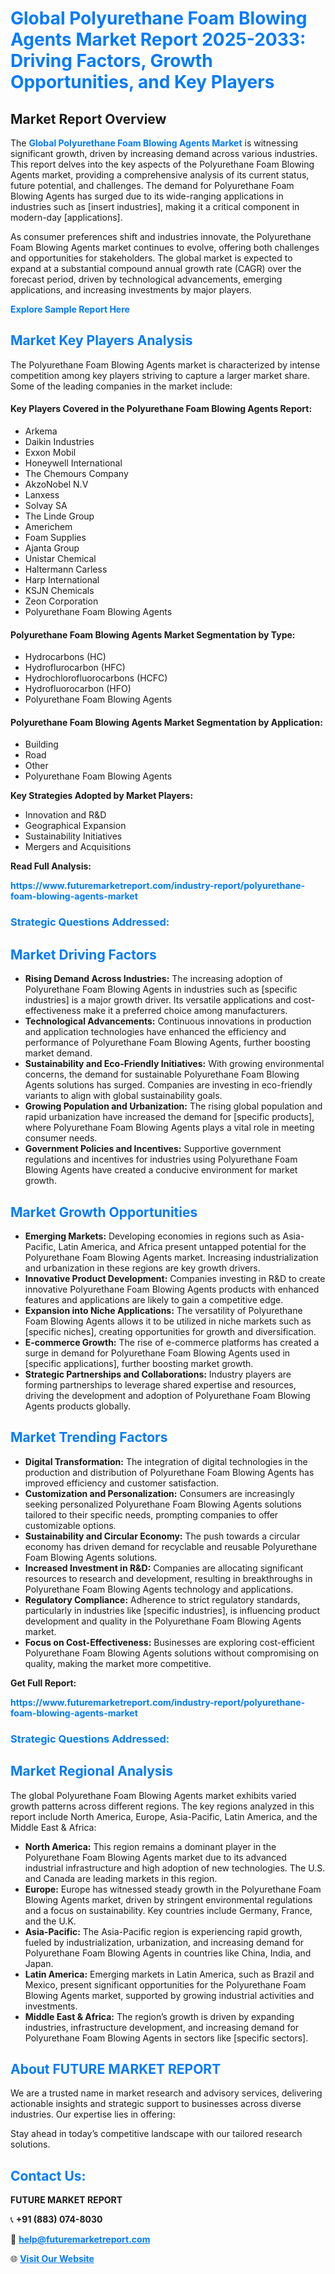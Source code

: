 <h1 style="color: #007BFF;">Global Polyurethane Foam Blowing Agents Market Report 2025-2033: Driving Factors, Growth Opportunities, and Key Players</h1>

<section id="overview">
<h2>Market Report Overview</h2>
<p>The <a href="https://www.futuremarketreport.com/industry-report/polyurethane-foam-blowing-agents-market" style="color: #007BFF; text-decoration: none;"><strong>Global Polyurethane Foam Blowing Agents Market</strong></a> is witnessing significant growth, driven by increasing demand across various industries. This report delves into the key aspects of the Polyurethane Foam Blowing Agents market, providing a comprehensive analysis of its current status, future potential, and challenges. The demand for Polyurethane Foam Blowing Agents has surged due to its wide-ranging applications in industries such as [insert industries], making it a critical component in modern-day [applications].</p>
<p>As consumer preferences shift and industries innovate, the Polyurethane Foam Blowing Agents market continues to evolve, offering both challenges and opportunities for stakeholders. The global market is expected to expand at a substantial compound annual growth rate (CAGR) over the forecast period, driven by technological advancements, emerging applications, and increasing investments by major players.</p>
</section>

<section id="overview">
<p><a href="https://www.futuremarketreport.com/request-sample/reportId=51035" style="color: #007BFF; text-decoration: none;"><strong>Explore Sample Report Here</strong></a></p>
</section>

<section id="key-players">
<h2 style="color: #007BFF;">Market Key Players Analysis</h2>
<p>The Polyurethane Foam Blowing Agents market is characterized by intense competition among key players striving to capture a larger market share. Some of the leading companies in the market include:</p>
<h4>Key Players Covered in the Polyurethane Foam Blowing Agents Report:</h4>
<ul><li>Arkema</li><li>Daikin Industries</li><li>Exxon Mobil</li><li>Honeywell International</li><li>The Chemours Company</li><li>AkzoNobel N.V</li><li>Lanxess</li><li>Solvay SA</li><li>The Linde Group</li><li>Americhem</li><li>Foam Supplies</li><li>Ajanta Group</li><li>Unistar Chemical</li><li>Haltermann Carless</li><li>Harp International</li><li>KSJN Chemicals</li><li>Zeon Corporation</li><li>Polyurethane Foam Blowing Agents</li></ul>
<h4>Polyurethane Foam Blowing Agents Market Segmentation by Type:</h4>
<ul><li>Hydrocarbons (HC)</li><li>Hydroflurocarbon (HFC)</li><li>Hydrochlorofluorocarbons (HCFC)</li><li>Hydrofluorocarbon (HFO)</li><li>Polyurethane Foam Blowing Agents</li></ul>

<h4>Polyurethane Foam Blowing Agents Market Segmentation by Application:</h4>
<ul><li>Building</li><li>Road</li><li>Other</li><li>Polyurethane Foam Blowing Agents</li></ul>
<p><strong>Key Strategies Adopted by Market Players:</strong></p>
<ul>
<li>Innovation and R&D</li>
<li>Geographical Expansion</li>
<li>Sustainability Initiatives</li>
<li>Mergers and Acquisitions</li>
</ul>
</section>

<section>
<p><strong>Read Full Analysis: </strong></p><a href="https://www.futuremarketreport.com/industry-report/polyurethane-foam-blowing-agents-market" style="color: #007BFF; text-decoration: none;"><strong>https://www.futuremarketreport.com/industry-report/polyurethane-foam-blowing-agents-market</strong></a>
<h3 style="color: #007BFF;">Strategic Questions Addressed:</h3>
</section>

<section id="driving-factors">
<h2 style="color: #007BFF;">Market Driving Factors</h2>
<ul>
<li><strong>Rising Demand Across Industries:</strong> The increasing adoption of Polyurethane Foam Blowing Agents in industries such as [specific industries] is a major growth driver. Its versatile applications and cost-effectiveness make it a preferred choice among manufacturers.</li>
<li><strong>Technological Advancements:</strong> Continuous innovations in production and application technologies have enhanced the efficiency and performance of Polyurethane Foam Blowing Agents, further boosting market demand.</li>
<li><strong>Sustainability and Eco-Friendly Initiatives:</strong> With growing environmental concerns, the demand for sustainable Polyurethane Foam Blowing Agents solutions has surged. Companies are investing in eco-friendly variants to align with global sustainability goals.</li>
<li><strong>Growing Population and Urbanization:</strong> The rising global population and rapid urbanization have increased the demand for [specific products], where Polyurethane Foam Blowing Agents plays a vital role in meeting consumer needs.</li>
<li><strong>Government Policies and Incentives:</strong> Supportive government regulations and incentives for industries using Polyurethane Foam Blowing Agents have created a conducive environment for market growth.</li>
</ul>
</section>

<section id="growth-opportunities">
<h2 style="color: #007BFF;">Market Growth Opportunities</h2>
<ul>
<li><strong>Emerging Markets:</strong> Developing economies in regions such as Asia-Pacific, Latin America, and Africa present untapped potential for the Polyurethane Foam Blowing Agents market. Increasing industrialization and urbanization in these regions are key growth drivers.</li>
<li><strong>Innovative Product Development:</strong> Companies investing in R&D to create innovative Polyurethane Foam Blowing Agents products with enhanced features and applications are likely to gain a competitive edge.</li>
<li><strong>Expansion into Niche Applications:</strong> The versatility of Polyurethane Foam Blowing Agents allows it to be utilized in niche markets such as [specific niches], creating opportunities for growth and diversification.</li>
<li><strong>E-commerce Growth:</strong> The rise of e-commerce platforms has created a surge in demand for Polyurethane Foam Blowing Agents used in [specific applications], further boosting market growth.</li>
<li><strong>Strategic Partnerships and Collaborations:</strong> Industry players are forming partnerships to leverage shared expertise and resources, driving the development and adoption of Polyurethane Foam Blowing Agents products globally.</li>
</ul>
</section>

<section id="trending-factors">
<h2 style="color: #007BFF;">Market Trending Factors</h2>
<ul>
<li><strong>Digital Transformation:</strong> The integration of digital technologies in the production and distribution of Polyurethane Foam Blowing Agents has improved efficiency and customer satisfaction.</li>
<li><strong>Customization and Personalization:</strong> Consumers are increasingly seeking personalized Polyurethane Foam Blowing Agents solutions tailored to their specific needs, prompting companies to offer customizable options.</li>
<li><strong>Sustainability and Circular Economy:</strong> The push towards a circular economy has driven demand for recyclable and reusable Polyurethane Foam Blowing Agents solutions.</li>
<li><strong>Increased Investment in R&D:</strong> Companies are allocating significant resources to research and development, resulting in breakthroughs in Polyurethane Foam Blowing Agents technology and applications.</li>
<li><strong>Regulatory Compliance:</strong> Adherence to strict regulatory standards, particularly in industries like [specific industries], is influencing product development and quality in the Polyurethane Foam Blowing Agents market.</li>
<li><strong>Focus on Cost-Effectiveness:</strong> Businesses are exploring cost-efficient Polyurethane Foam Blowing Agents solutions without compromising on quality, making the market more competitive.</li>
</ul>
</section>

<section>
<p><strong>Get Full Report: </strong></p><a href="https://www.futuremarketreport.com/industry-report/polyurethane-foam-blowing-agents-market" style="color: #007BFF; text-decoration: none;"><strong>https://www.futuremarketreport.com/industry-report/polyurethane-foam-blowing-agents-market</strong></a>
<h3 style="color: #007BFF;">Strategic Questions Addressed:</h3>
</section>


<section id="regional-analysis">
<h2 style="color: #007BFF;">Market Regional Analysis</h2>
<p>The global Polyurethane Foam Blowing Agents market exhibits varied growth patterns across different regions. The key regions analyzed in this report include North America, Europe, Asia-Pacific, Latin America, and the Middle East & Africa:</p>
<ul>
<li><strong>North America:</strong> This region remains a dominant player in the Polyurethane Foam Blowing Agents market due to its advanced industrial infrastructure and high adoption of new technologies. The U.S. and Canada are leading markets in this region.</li>
<li><strong>Europe:</strong> Europe has witnessed steady growth in the Polyurethane Foam Blowing Agents market, driven by stringent environmental regulations and a focus on sustainability. Key countries include Germany, France, and the U.K.</li>
<li><strong>Asia-Pacific:</strong> The Asia-Pacific region is experiencing rapid growth, fueled by industrialization, urbanization, and increasing demand for Polyurethane Foam Blowing Agents in countries like China, India, and Japan.</li>
<li><strong>Latin America:</strong> Emerging markets in Latin America, such as Brazil and Mexico, present significant opportunities for the Polyurethane Foam Blowing Agents market, supported by growing industrial activities and investments.</li>
<li><strong>Middle East & Africa:</strong> The region’s growth is driven by expanding industries, infrastructure development, and increasing demand for Polyurethane Foam Blowing Agents in sectors like [specific sectors].</li>
</ul>
</section>

<footer>
<h2 style="color: #007BFF;">About FUTURE MARKET REPORT</h2>
<p>We are a trusted name in market research and advisory services, delivering actionable insights and strategic support to businesses across diverse industries. Our expertise lies in offering:</p>

<p>Stay ahead in today’s competitive landscape with our tailored research solutions.</p>

<h2 style="color: #007BFF;">Contact Us:</h2>
<p><strong>FUTURE MARKET REPORT</strong></p>
<p>📞 <strong>+91 (883) 074-8030</strong></p>
<p>📧 <strong><a href="mailto:help@futuremarketreport.com" style="color: #007BFF;">help@futuremarketreport.com</a></strong></p>
<p>🌐 <strong><a href="https://www.futuremarketreport.com/" style="color: #007BFF;">Visit Our Website</a></strong></p>
</footer>